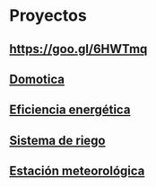 # Proyectos

## https://goo.gl/6HWTmq

## [Domotica](https://github.com/javacasm/SmartCities_Domotica)

## [Eficiencia energética](https://github.com/javacasm/SmartCities_Eficiencia)

## [Sistema de riego](https://github.com/javacasm/SmartCities_Huerto)

## [Estación meteorológica](https://github.com/javacasm/SmartCities_Meteo)
